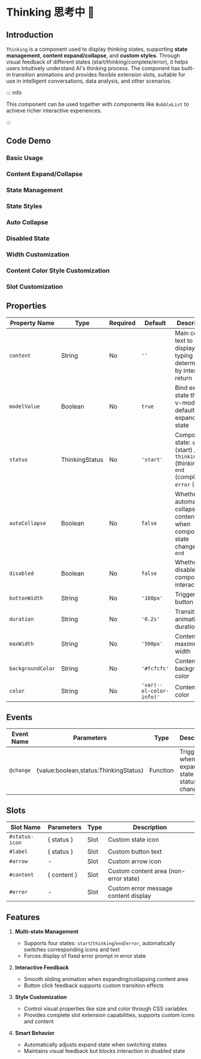 # Thinking 思考中 🍓

## Introduction

`Thinking` is a component used to display thinking states, supporting **state management**, **content expand/collapse**, and **custom styles**. Through visual feedback of different states (start/thinking/complete/error), it helps users intuitively understand AI's thinking process. The component has built-in transition animations and provides flexible extension slots, suitable for use in intelligent conversations, data analysis, and other scenarios.

::: info

This component can be used together with components like `BubbleList` to achieve richer interactive experiences.

:::

## Code Demo

### Basic Usage

<demo src="./demos/base.vue"></demo>

### Content Expand/Collapse

<demo src="./demos/content.vue"></demo>

### State Management

<demo src="./demos/v-model.vue"></demo>

### State Styles

<demo src="./demos/status.vue"></demo>

### Auto Collapse

<demo src="./demos/autoCollapse.vue"></demo>

### Disabled State

<demo src="./demos/disabled.vue"></demo>

### Width Customization

<demo src="./demos/width.vue"></demo>

### Content Color Style Customization

<demo src="./demos/color.vue"></demo>

### Slot Customization

<demo src="./demos/solt.vue"></demo>

## Properties

| Property Name     | Type           | Required | Default                  | Description                                                                                   |
| ----------------- | -------------- | -------- | ------------------------ | --------------------------------------------------------------------------------------------- |
| `content`         | String         | No       | `''`                     | Main content text to display, no typing effect, determined by interface return                |
| `modelValue`      | Boolean        | No       | `true`                   | Bind expand state through v-model, default is expanded state                                  |
| `status`          | ThinkingStatus | No       | `'start'`                | Component state: `start` (start) / `thinking` (thinking) / `end` (complete) / `error` (error) |
| `autoCollapse`    | Boolean        | No       | `false`                  | Whether to automatically collapse content area when component state changes to `end`          |
| `disabled`        | Boolean        | No       | `false`                  | Whether to disable component interaction                                                      |
| `buttonWidth`     | String         | No       | `'160px'`                | Trigger button width                                                                          |
| `duration`        | String         | No       | `'0.2s'`                 | Transition animation duration                                                                 |
| `maxWidth`        | String         | No       | `'500px'`                | Content area maximum width                                                                    |
| `backgroundColor` | String         | No       | `'#fcfcfc'`              | Content area background color                                                                 |
| `color`           | String         | No       | `'var(--el-color-info)'` | Content text color                                                                            |

## Events

| Event Name | Parameters                              | Type     | Description                                   |
| ---------- | --------------------------------------- | -------- | --------------------------------------------- |
| `@change`  | \{value:boolean,status:ThinkingStatus\} | Function | Triggered when expand state or status changes |

## Slots

| Slot Name      | Parameters    | Type | Description                           |
| -------------- | ------------- | ---- | ------------------------------------- |
| `#status-icon` | \{ status \}  | Slot | Custom state icon                     |
| `#label`       | \{ status \}  | Slot | Custom button text                    |
| `#arrow`       | -             | Slot | Custom arrow icon                     |
| `#content`     | \{ content \} | Slot | Custom content area (non-error state) |
| `#error`       | -             | Slot | Custom error message content display  |

## Features

1. **Multi-state Management**
   - Supports four states: `start`/`thinking`/`end`/`error`, automatically switches corresponding icons and text
   - Forces display of fixed error prompt in error state

2. **Interactive Feedback**
   - Smooth sliding animation when expanding/collapsing content area
   - Button click feedback supports custom transition effects

3. **Style Customization**
   - Control visual properties like size and color through CSS variables
   - Provides complete slot extension capabilities, supports custom icons and content

4. **Smart Behavior**
   - Automatically adjusts expand state when switching states
   - Maintains visual feedback but blocks interaction in disabled state
